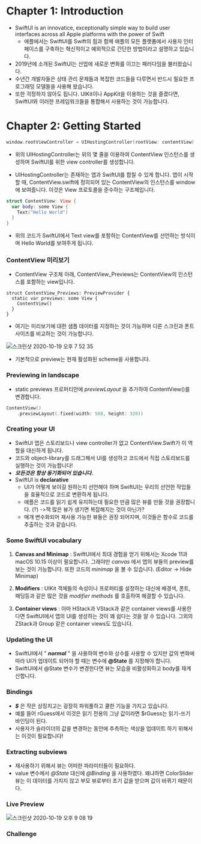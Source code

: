 # Chapter 1: Introduction



- SwiftUI is an innovatice, exceptionally simple way to build user interfaces across all Apple platforms with the power of Swift
  - 애플에서는 SwiftUI를 Swift의 힘과 함께 애플의 모든 플랫폼에서 사용자 인터페이스를 구축하는 혁신적이고 예외적으로 간단한 방법이라고 설명하고 있습니다.
- 2019년에 소개된 SwiftUI는 산업에 새로운 변화를 이끄는 패러다임을 불러왔습니다.
- 수년간 개발자들은 상태 관리 문제들과 복잡한 코드들을 다루면서 반드시 필요한 프로그래밍 모델들을 사용해 왔습니다.
- 또한 걱정하지 않아도 됩니다. UIKit이나 AppKit을 이용하는 것을 즐겼다면, SwiftUI와 이러한 프레임워크들을 통합해서 사용하는 것이 가능합니다.



# Chapter 2: Getting Started



```Swift
window.rootViewController = UIHostingController(rootView: contentView)
```

- 위의 UIHostingController는 위의 몇 줄을 이용하여 ContentView 인스턴스를 생성하며 SwiftUI를 위한 view controller를 생성합니다.

- UIHostingController는 존재하는 앱과 SwiftUI를 합칠 수 있게 합니다. 앱이 시작할 때, ContentView.swift에 정의되어 있는 ContentView의 인스턴스를 window에 보여줍니다. 이것은 View 프로토콜을 준수하는 구조체입니다.

```Swift
struct ContentView: View {
  var body: some View {
    Text("Hello World")
  }
}
```

- 위의 코드가 SwiftUI에서 Text view를 포함하는 ContentView를 선언하는 방식이며 Hello World를 보여주게 됩니다.



### ContentView 미리보기

- ContentView 구조체 아래, ContentView_Previews는 ContentView의 인스턴스를 포함하는 view입니다.

```SwiftUI
struct ContentView_Previews: PreviewProvider {
  static var previews: some View {
    ContentView()
  }
}
```

- 여기는 미리보기에 대한 샘플 데이터를 지정하는 것이 가능하며 다른 스크린과 폰트 사이즈를 비교하는 것이 가능합니다.

![스크린샷 2020-10-19 오후 7 52 35](https://user-images.githubusercontent.com/48345308/96441543-a3cb0700-1244-11eb-99e1-76dccfac1543.png)

- 기본적으로 preview는 현재 활성화된 scheme을 사용합니다.



### Previewing in landscape

- static previews 프로퍼티안에 *previewLayout* 을 추가하여 ContentView()를 변경합니다.

```Swift
ContentView()
	.previewLayout(.fixed(width: 568, height: 320))
```



### Creating your UI

- SwiftUI 앱은 스토리보드나 view controller가 없고 ContentView.Swift가 이 역할을 대신하게 됩니다.
- 코드와 object-library를 드래그해서 UI를 생성하고 코드에서 직접 스토리보드를 실행하는 것이 가능합니다!
- ***모든것은 항상 동기화되어 있습니다.***
- SwiftUI is **declarative** 
  - UI가 어떻게 보이길 원하는지 선언해야 하며 SwiftUI는 우리의 선언한 작업들을 효율적으로 코드로 변환하게 됩니다.
  - 애플은 코드를 읽기 쉽게 유지하는데 필요한 만큼 많은 뷰를 만들 것을 권장합니다. (?) ->잭 많은 뷰가 생기면 복잡해지는 것이 아닌가?
  - 매개 변수화되어 재사용 가능한 뷰들은 권장 되어지며, 이것들은 함수로 코드를 추출하는 것과 같습니다.



### Some SwiftUI vocabulary

1. **Canvas and Minimap** : SwiftUI에서 최대 경험을 얻기 위해서는 Xcode 11과 macOS 10.15 이상이 필요합니다.  그래야만 *canvas* 에서 앱의 뷰들의 preview를 보는 것이 가능합니다. 또한 코드의 *minimap* 을 볼 수 있습니다. (Editor -> Hide Minimap)
2. **Modifiers** : UIKit 객체들의 속성이나 프로퍼티를 설정하는 대신에 배경색, 폰트, 패딩등과 같은 많은 것을 *modifier methods* 를 호출하여 해결할 수 있습니다.

3. **Container views** : 아마 HStack과 VStack과 같은 container views를 사용한다면 SwiftUI에서 앱의 UI를 생성하는 것이 꽤 쉽다는 것을 알 수 있습니다. 그외의 ZStack과 Group 같은 container views도 있습니다. 



### Updating the UI

- SwiftUI에서 " ***normal*** " 을 사용하여 변수와 상수를 사용할 수 있지만 값의 변화에 따라 UI가 업데이트 되어야 할 때는 변수에 **@State** 를 지정해야 합니다. 
- SwiftUI에서 @State 변수가 변경한다면 뷰는 모습을 비활성화하고 body를 재계산합니다.



### Bindings

- ***$*** 은 작은 상징치고는 굉장히 파워풀하고 쿨한 기능을 가지고 있습니다.
- 예를 들어 rGuess에서 이것은 읽기 전용의 그냥 값이라면 $rGuess는 읽기-쓰기 바인딩이 된다.
- 사용자가 슬라이더의 값을 변경하는 동안에 추측하는 색상을 업데이트 하기 위해서는 이것이 필요합니다!



### Extracting subviews

- 재사용하기 위해서 뷰는 어떠한 파라미터들이 필요하다.
- value 변수에서 *@State* 대신에 *@Binding* 을 사용하였다. 왜냐하면 ColorSlider 뷰는 이 데이터를 가지지 않고 부모 뷰로부터 초기 값을 받으며 값이 바뀌기 때문이다.



### Live Preview

![스크린샷 2020-10-19 오후 9 08 19](https://user-images.githubusercontent.com/48345308/96449033-383a6700-124f-11eb-896c-2846a4da2f85.png)



### Challenge



